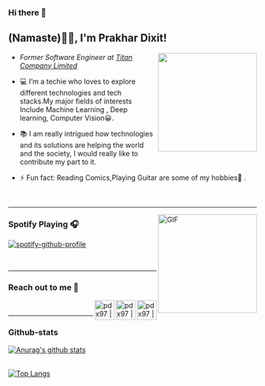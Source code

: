 
### Hi there 👋

<h2>(Namaste)🙏🏻, I'm Prakhar Dixit! </h2>



<img align='right' src="https://media.giphy.com/media/u2pmTWUi0MXjyrMaVj/giphy.gif" width="200">

* <p><em>Former Software Engineer at <a href="https://www.titan.co.in/">Titan Company Limited</a></em></p>

* 💻 I’m a techie who loves to explore different technologies and tech stacks.My major fields of interests Include Machine Learning , Deep learning, Computer Vision😀.

* 📚 I am really intrigued how technologies and its solutions are helping the world and the society, I would really like to contribute my part to it.

* ⚡ Fun fact: Reading Comics,Playing Guitar are some of my hobbies🎸 .


</br>

---

<img align="right" alt="GIF" height="200px" src="https://media.giphy.com/media/J5B1Y8QZnzXXbLQIBu/giphy.gif" />

### <h3>Spotify Playing  🎧</h3>

[![spotify-github-profile](https://spotify-github-profile.vercel.app/api/view?uid=ozrpd6qx3u0qyxn5zppsuacdq&cover_image=true&theme=novatorem)](https://github.com/kittinan/spotify-github-profile)

</br>

---

### Reach out to me 📝


[<img align="right" alt="pdx97 | LinkedIn" height="40px" src="https://www.flaticon.com/svg/static/icons/svg/733/733561.svg"/>][linkedin]
[<img align="right" alt="pdx97 | Instagram" height="40px" src="https://image.flaticon.com/icons/svg/733/733558.svg" />][instagram]
[<img align="right" alt="pdx97 | Spotify" height="40px" src="https://www.flaticon.com/svg/static/icons/svg/733/733573.svg" />][Spotify]

</br>

---

### Github-stats

[![Anurag's github stats](https://github-readme-stats.vercel.app/api?username=pdx97&show_icons=true&theme=merko&layout=compact&card_width=1100)](https://github.com/anuraghazra/github-readme-stats)  

<br>[![Top Langs](https://github-readme-stats.vercel.app/api/top-langs/?username=pdx97&layout=compact&card_width=1100)](https://github.com/anuraghazra/github-readme-stats)</br>





[instagram]: https://www.instagram.com/pdx972/
[linkedin]: https://www.linkedin.com/in/prakhar-dixit-712751149/
[Spotify]: https://open.spotify.com/user/ozrpd6qx3u0qyxn5zppsuacdq














